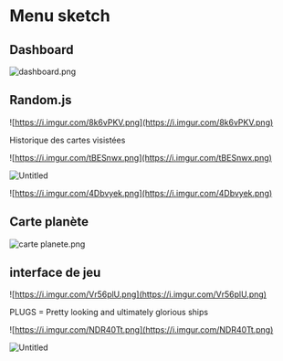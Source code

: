 # Menu sketch

## Dashboard

![dashboard.png](Menu%20sketch%201399e520153447cd9e67781310fa8e7b/dashboard.png)

## Random.js

![https://i.imgur.com/8k6vPKV.png](https://i.imgur.com/8k6vPKV.png)

Historique des cartes visistées

![https://i.imgur.com/tBESnwx.png](https://i.imgur.com/tBESnwx.png)

![Untitled](Menu%20sketch%201399e520153447cd9e67781310fa8e7b/Untitled.png)

![https://i.imgur.com/4Dbvyek.png](https://i.imgur.com/4Dbvyek.png)

## Carte planète

![carte planete.png](Menu%20sketch%201399e520153447cd9e67781310fa8e7b/carte_planete.png)

## interface de jeu

![https://i.imgur.com/Vr56plU.png](https://i.imgur.com/Vr56plU.png)

PLUGS = Pretty looking and ultimately glorious ships

![https://i.imgur.com/NDR40Tt.png](https://i.imgur.com/NDR40Tt.png)

![Untitled](Menu%20sketch%201399e520153447cd9e67781310fa8e7b/Untitled%201.png)
